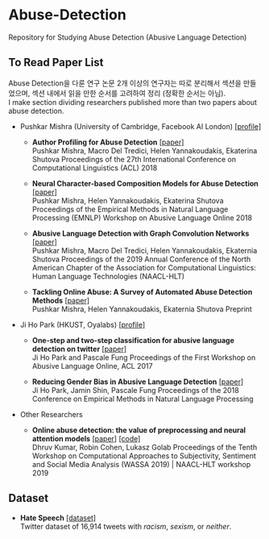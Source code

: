 # Abuse-Detection
Repository for Studying Abuse Detection (Abusive Language Detection)

## To Read Paper List

Abuse Detection을 다룬 연구 논문 2개 이상의 연구자는 따로 분리해서 섹션을 만들었으며,
섹션 내에서 읽을 만한 순서를 고려하여 정리 (정확한 순서는 아님).<br>
I make section dividing researchers published more than two papers about abuse detection.<br>

* Pushkar Mishra (University of Cambridge, Facebook AI London) [[profile]](https://scholar.google.com/citations?user=bVcZ1qkAAAAJ&hl=en)
  - **Author Profiling for Abuse Detection** [[paper]](https://www.aclweb.org/anthology/C18-1093.pdf)<br>
  Pushkar Mishra, Macro Del Tredici, Helen Yannakoudakis, Ekaterina Shutova
  Proceedings of the 27th International Conference on Computational Linguistics (ACL) 2018
  
  - **Neural Character-based Composition Models for Abuse Detection** [[paper]](https://www.aclweb.org/anthology/W18-5101.pdf)<br>
  Pushkar Mishra, Helen Yannakoudakis, Ekaterina Shutova<br>
  Proceedings of the Empirical Methods in Natural Language Processing (EMNLP) Workshop on Abusive Language Online 2018

  - **Abusive Language Detection with Graph Convolution Networks** [[paper]](https://arxiv.org/pdf/1904.04073.pdf)<br>
  Pushkar Mishra, Macro Del Tredici, Helen Yannakoudakis, Ekaternia Shutova
  Proceedings of the 2019 Annual Conference of the North American Chapter of the Association for Computational Linguistics: Human Language Technologies (NAACL-HLT)
  
  - **Tackling Online Abuse: A Survey of Automated Abuse Detection Methods** [[paper]](https://arxiv.org/pdf/1908.06024.pdf)<br>
  Pushkar Mishra, Helen Yannakoudakis, Ekaternia Shutova
  Preprint

* Ji Ho Park (HKUST, Oyalabs) [[profile]](https://scholar.google.com/citations?hl=en&user=_8TAJDIAAAAJ)
  - **One-step and two-step classification for abusive language detection on twitter** [[paper]](https://arxiv.org/ftp/arxiv/papers/1706/1706.01206.pdf)<br>
  Ji Ho Park and Pascale Fung
  Proceedings of the First Workshop on Abusive Language Online, ACL 2017
  
  - **Reducing Gender Bias in Abusive Language Detection** [[paper]](https://arxiv.org/pdf/1808.07231.pdf)<br>
  Ji Ho Park, Jamin Shin, Pascale Fung
  Proceedings of the 2018 Conference on Empirical Methods in Natural Language Processing

* Other Researchers
  - **Online abuse detection: the value of preprocessing and neural attention models** [[paper]](https://www.aclweb.org/anthology/W19-1303.pdf) [[code]](https://github.com/ddhruvkr/Online_Abuse_Detection)<br>
  Dhruv Kumar, Robin Cohen, Lukasz Golab
  Proceedings of the Tenth Workshop on Computational Approaches to Subjectivity, Sentiment and Social Media Analysis (WASSA 2019) | NAACL-HLT workshop 2019

## Dataset

* **Hate Speech** [[dataset]](https://github.com/ZeerakW/hatespeech)<br>
Twitter dataset of 16,914 tweets with _racism_, _sexism_, or _neither_.
